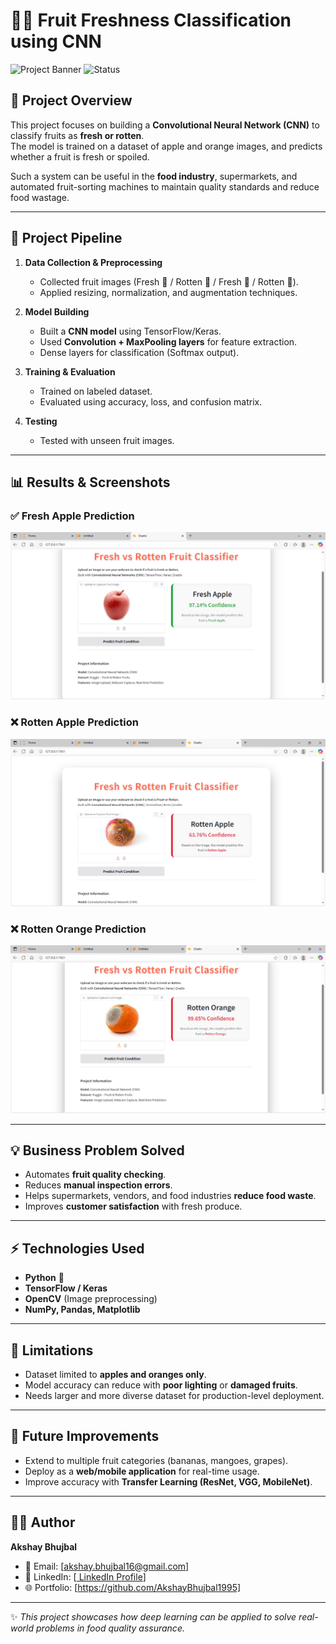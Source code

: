 # 🍎🍊 Fruit Freshness Classification using CNN  

![Project Banner](https://img.shields.io/badge/Deep%20Learning-CNN-brightgreen?style=for-the-badge)
![Status](https://img.shields.io/badge/Status-Completed-blue?style=for-the-badge)

## 📌 Project Overview  
This project focuses on building a **Convolutional Neural Network (CNN)** to classify fruits as **fresh or rotten**.  
The model is trained on a dataset of apple and orange images, and predicts whether a fruit is fresh or spoiled.  

Such a system can be useful in the **food industry**, supermarkets, and automated fruit-sorting machines to maintain quality standards and reduce food wastage.  

---

## 🚀 Project Pipeline  

1. **Data Collection & Preprocessing**  
   - Collected fruit images (Fresh 🍏 / Rotten 🍎 / Fresh 🍊 / Rotten 🍊).  
   - Applied resizing, normalization, and augmentation techniques.  

2. **Model Building**  
   - Built a **CNN model** using TensorFlow/Keras.  
   - Used **Convolution + MaxPooling layers** for feature extraction.  
   - Dense layers for classification (Softmax output).  

3. **Training & Evaluation**  
   - Trained on labeled dataset.  
   - Evaluated using accuracy, loss, and confusion matrix.  

4. **Testing**  
   - Tested with unseen fruit images.  

---

## 📊 Results & Screenshots  

### ✅ Fresh Apple Prediction  
![Fresh Apple](Output4_fresh_apple.PNG)  

### ❌ Rotten Apple Prediction  
![Rotten Apple](Output2_rotten_apple.PNG)  

### ❌ Rotten Orange Prediction  
![Rotten Orange](Output3_rotten_orange.PNG)  

---

## 💡 Business Problem Solved  
- Automates **fruit quality checking**.  
- Reduces **manual inspection errors**.  
- Helps supermarkets, vendors, and food industries **reduce food waste**.  
- Improves **customer satisfaction** with fresh produce.  

---

## ⚡ Technologies Used  
- **Python** 🐍  
- **TensorFlow / Keras**  
- **OpenCV** (Image preprocessing)  
- **NumPy, Pandas, Matplotlib**  

---

## 🔎 Limitations  
- Dataset limited to **apples and oranges only**.  
- Model accuracy can reduce with **poor lighting** or **damaged fruits**.  
- Needs larger and more diverse dataset for production-level deployment.  

---

## 🔮 Future Improvements  
- Extend to multiple fruit categories (bananas, mangoes, grapes).  
- Deploy as a **web/mobile application** for real-time usage.  
- Improve accuracy with **Transfer Learning (ResNet, VGG, MobileNet)**.  

---

## 👨‍💻 Author  
**Akshay Bhujbal**  
- 📧 Email: [akshay.bhujbal16@gmail.com]  
- 💼 LinkedIn: [[ LinkedIn Profile](https://www.linkedin.com/in/akshay-1995-bhujbal/)]  
- 🌐 Portfolio: [https://github.com/AkshayBhujbal1995]  

---

✨ *This project showcases how deep learning can be applied to solve real-world problems in food quality assurance.*  
